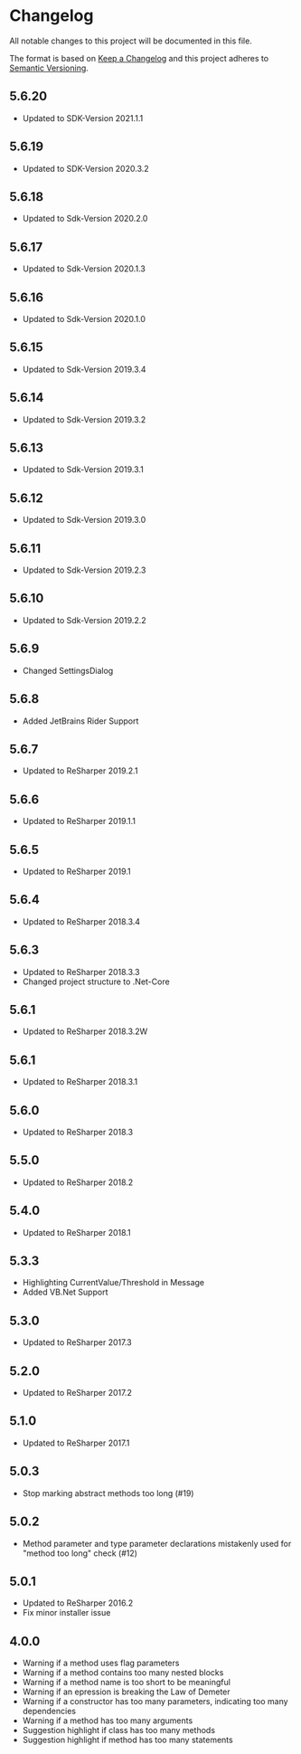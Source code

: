 # Changelog

All notable changes to this project will be documented in this file.

The format is based on [Keep a Changelog](http://keepachangelog.com/en/1.0.0/)
and this project adheres to [Semantic Versioning](http://semver.org/spec/v2.0.0.html).

## 5.6.20

- Updated to SDK-Version 2021.1.1

## 5.6.19

- Updated to SDK-Version 2020.3.2

## 5.6.18

- Updated to Sdk-Version 2020.2.0

## 5.6.17

- Updated to Sdk-Version 2020.1.3

## 5.6.16

- Updated to Sdk-Version 2020.1.0

## 5.6.15

- Updated to Sdk-Version 2019.3.4

## 5.6.14

- Updated to Sdk-Version 2019.3.2

## 5.6.13

- Updated to Sdk-Version 2019.3.1

## 5.6.12

- Updated to Sdk-Version 2019.3.0

## 5.6.11

- Updated to Sdk-Version 2019.2.3

## 5.6.10

- Updated to Sdk-Version 2019.2.2

## 5.6.9

- Changed SettingsDialog

## 5.6.8

- Added JetBrains Rider Support

## 5.6.7

- Updated to ReSharper 2019.2.1

## 5.6.6

- Updated to ReSharper 2019.1.1

## 5.6.5

- Updated to ReSharper 2019.1

## 5.6.4

- Updated to ReSharper 2018.3.4

## 5.6.3

- Updated to ReSharper 2018.3.3
- Changed project structure to .Net-Core

## 5.6.1

- Updated to ReSharper 2018.3.2W

## 5.6.1

- Updated to ReSharper 2018.3.1

## 5.6.0

- Updated to ReSharper 2018.3

## 5.5.0

- Updated to ReSharper 2018.2

## 5.4.0

- Updated to ReSharper 2018.1

## 5.3.3

- Highlighting CurrentValue/Threshold in Message
- Added VB.Net Support

## 5.3.0

- Updated to ReSharper 2017.3

## 5.2.0

- Updated to ReSharper 2017.2

## 5.1.0

- Updated to ReSharper 2017.1

## 5.0.3

- Stop marking abstract methods too long (#19)

## 5.0.2

- Method parameter and type parameter declarations mistakenly used for "method too long" check (#12)

## 5.0.1

- Updated to ReSharper 2016.2
- Fix minor installer issue

## 4.0.0

- Warning if a method uses flag parameters
- Warning if a method contains too many nested blocks
- Warning if a method name is too short to be meaningful
- Warning if an epression is breaking the Law of Demeter
- Warning if a constructor has too many parameters, indicating too many dependencies
- Warning if a method has too many arguments
- Suggestion highlight if class has too many methods
- Suggestion highlight if method has too many statements
